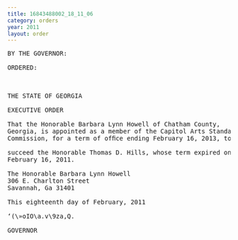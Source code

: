 ```yaml
---
title: 16843488002_18_11_06
category: orders
year: 2011
layout: order
---
```


<pre>BY THE GOVERNOR:

ORDERED:

 

THE STATE OF GEORGIA

EXECUTIVE ORDER

That the Honorable Barbara Lynn Howell of Chatham County,
Georgia, is appointed as a member of the Capitol Arts Standards
Commission, for a term of ofﬁce ending February 16, 2013, to

succeed the Honorable Thomas D. Hills, whose term expired on
February 16, 2011.

The Honorable Barbara Lynn Howell
306 E. Charlton Street
Savannah, Ga 31401

This eighteenth day of February, 2011

‘(\»oIO\a.v\9za,Q.

GOVERNOR

</pre>
